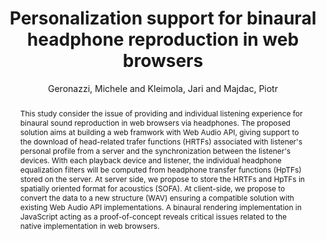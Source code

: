 --- 
title: "Personalization support for binaural headphone reproduction in web browsers" 
abstract: "This study consider the issue of providing and individual listening experience for binaural sound reproduction in web browsers via headphones. The proposed solution aims at building a web framwork with Web Audio API, giving support to the download of head-related trafer functions (HRTFs) associated with listener's personal profile from a server and the synchronization between the listener's devices. With each playback device and listener, the individual headphone equalization filters will be computed from headphone transfer functions (HpTFs) stored on the server. At server side, we propose to store the HRTFs and HpTFs in spatially oriented format for acoustics (SOFA). At client-side, we propose to convert the data to a new structure (WAV) ensuring a compatible solution with existing Web Audio API implementations. A binaural rendering implementation in JavaScript acting as a proof-of-concept reveals critical issues related to the native implementation in web browsers." 
address: "Paris" 
author: "Geronazzi, Michele and Kleimola, Jari and Majdac, Piotr"
webAuthor: "Michele Geronazzi, Jari Kleimola, Piotr Majdac" 
booktitle: "Proceedings of the International Web Audio Conference" 
editor: "Goldszmidt, Samuel and Schnell, Norbert and Saiz, Victor and Matuszewski, Benjamin" 
month: "Proceedings of the International Web Audio Conference"
pages: "" 
publisher: "IRCAM" 
series: "WAC '15"
track: "Paper"  
year: "2015" 
id: "2015_29" 
tags: year2015
media: undefined 
pdflink: undefined
ISSN: 2663-5844
---